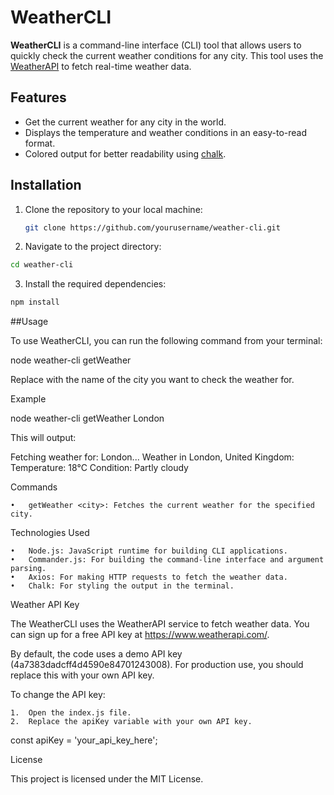 # WeatherCLI

**WeatherCLI** is a command-line interface (CLI) tool that allows users to quickly check the current weather conditions for any city. This tool uses the [WeatherAPI](https://www.weatherapi.com/) to fetch real-time weather data.

## Features

- Get the current weather for any city in the world.
- Displays the temperature and weather conditions in an easy-to-read format.
- Colored output for better readability using [chalk](https://www.npmjs.com/package/chalk).

## Installation

1. Clone the repository to your local machine:

   ```bash
   git clone https://github.com/yourusername/weather-cli.git
   ```
2.	Navigate to the project directory:

   ```bash
   cd weather-cli
```
3.	Install the required dependencies:

```bash
npm install
```

##Usage

To use WeatherCLI, you can run the following command from your terminal:

node weather-cli getWeather <city>

Replace <city> with the name of the city you want to check the weather for.

Example

node weather-cli getWeather London

This will output:

Fetching weather for: London...
Weather in London, United Kingdom:
Temperature: 18°C
Condition: Partly cloudy

Commands

	•	getWeather <city>: Fetches the current weather for the specified city.

Technologies Used

	•	Node.js: JavaScript runtime for building CLI applications.
	•	Commander.js: For building the command-line interface and argument parsing.
	•	Axios: For making HTTP requests to fetch the weather data.
	•	Chalk: For styling the output in the terminal.

Weather API Key

The WeatherCLI uses the WeatherAPI service to fetch weather data. You can sign up for a free API key at https://www.weatherapi.com/.

By default, the code uses a demo API key (4a7383dadcff4d4590e84701243008). For production use, you should replace this with your own API key.

To change the API key:

	1.	Open the index.js file.
	2.	Replace the apiKey variable with your own API key.

const apiKey = 'your_api_key_here';

License

This project is licensed under the MIT License.
